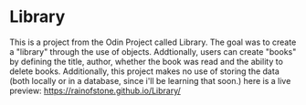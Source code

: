 # Library
This is a project from the Odin Project called Library. The goal was to create a "library" through the use of objects. Addtionally, users can create "books" by defining the title, author, whether the book was read and the ability to delete books. Additionally, this project makes no use of storing the data (both locally or in a database, since i'll be learning that soon.) here is a live preview: https://rainofstone.github.io/Library/
